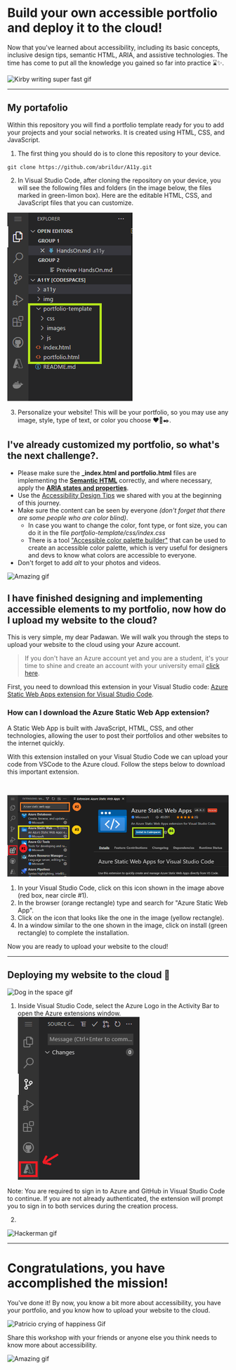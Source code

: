 # Build your own accessible portfolio and deploy it to the cloud!

Now that you've learned about accessibility, including its basic concepts, inclusive design tips, semantic HTML, ARIA, and assistive technologies. The time has come to put all the knowledge you gained so far into practice ⌛✨.

![Kirby writing super fast gif](https://media.giphy.com/media/uQkKavfX6TER2/giphy.gif)

---

## My portafolio
Within this repository you will find a portfolio template ready for you to add your projects and your social networks. It is created using HTML, CSS, and JavaScript.

1.  The first thing you should do is to clone this repository to your device.
  ```
  git clone https://github.com/abrildur/A11y.git
```
2.  In Visual Studio Code, after cloning the repository on your device, you will see the following files and folders (in the image below, the files marked in green-limon box). Here are the editable HTML, CSS, and JavaScript files that you can customize.

![Portfolio file's location](../img/portfoliolocation.png)

3. Personalize your website! This will be your portfolio, so you may use any image, style, type of text, or color you choose ❤️🎨✒️️. 

## I've already customized my portfolio, **so what's the next challenge?**.

- Please make sure the **_index.html and portfolio.html** files are implementing the **[Semantic HTML](./SemanticHTML.md)** correctly, and where necessary, apply the **[ARIA states and properties](./Aria.md)**.
- Use the [Accessibility Design Tips](./Pautas.md) we shared with you at the beginning of this journey.
-  Make sure the content can be seen by everyone _(don't forget that there are some people who are color blind)_.
    -  In case you want to change the color, font type, or font size, you can do it in the file _portfolio-template/css/index.css_
    -   There is a tool ["Accessible color palette builder"](https://toolness.github.io/accessible-color-matrix/) that can be used to create an accessible color palette, which is very useful for designers and devs to know what colors are accessible to everyone.
  -  Don't forget to add _alt_ to your photos and videos.

![Amazing gif](https://media.giphy.com/media/o0vwzuFwCGAFO/giphy.gif)


## I have finished designing and implementing accessible elements to my portfolio, now how do I upload my website to the cloud?

This is very simple, my dear Padawan. We will walk you through the steps to upload your website to the cloud using your Azure account. 

> If you don't have an Azure account yet and you are a student, it's your time to shine and create an account with your university email [click here](https://azure.microsoft.com/es-mx/free/students/).

First, you need to download this extension in your Visual Studio code: [Azure Static Web Apps extension for Visual Studio Code](https://marketplace.visualstudio.com/items?itemName=ms-azuretools.vscode-azurestaticwebapps).

 ### How can I download the Azure Static Web App extension?
A Static Web App is built with JavaScript, HTML, CSS, and other technologies, allowing the user to post their portfolios and other websites to the internet quickly. 

With this extension installed on your Visual Studio Code we can upload your code from VSCode to the Azure cloud. Follow the steps below to download this important extension.

<br/>

![How to download the Azure Static Web App Step-by-Step Image's](../img/extension2.png)
 1. In your Visual Studio Code, click on this icon shown in the image above (red box, near circle #1).
 2. In the browser (orange rectangle) type and search for "Azure Static Web App".
 3. Click on the icon that looks like the one in the image (yellow rectangle).
 4. In a window similar to the one shown in the image, click on install (green rectangle) to complete the installation.

Now you are ready to upload your website to the cloud!

---

## Deploying my website to the cloud 🚀
 ![Dog in the space gif](https://media.giphy.com/media/11syU6ZZ6PsGRO/giphy.gif)

1. Inside Visual Studio Code, select the Azure Logo in the Activity Bar to open the Azure extensions window.
![Step 1 image's](../img/step1.png)

Note: You are required to sign in to Azure and GitHub in Visual Studio Code to continue. If you are not already authenticated, the extension will prompt you to sign in to both services during the creation process.

2. 
![Hackerman gif](https://media.giphy.com/media/3knKct3fGqxhK/giphy.gif)

---

 # Congratulations, you have accomplished the mission! 
You've done it! By now, you know a bit more about accessibility, you have your portfolio, and you know how to upload your website to the cloud.

 ![Patricio crying of happiness Gif](https://media.giphy.com/media/1GTZA4flUzQI0/giphy.gif)

 Share this workshop with your friends or anyone else you think needs to know more about accessibility.

![Amazing gif](https://media.giphy.com/media/eoxomXXVL2S0E/giphy.gif)
